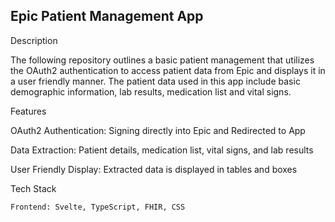 ## Epic Patient Management App

Description

The following repository outlines a basic patient management that utilizes the OAuth2 authentication to access patient data from Epic and displays it in a user friendly manner. The patient data used in this app include basic demographic information, lab results, medication list and vital signs.

Features

 OAuth2 Authentication: Signing directly into Epic and Redirected to App 

 Data Extraction: Patient details, medication list, vital signs, and lab results

 User Friendly Display: Extracted data is displayed in tables and boxes
  

Tech Stack

    Frontend: Svelte, TypeScript, FHIR, CSS

